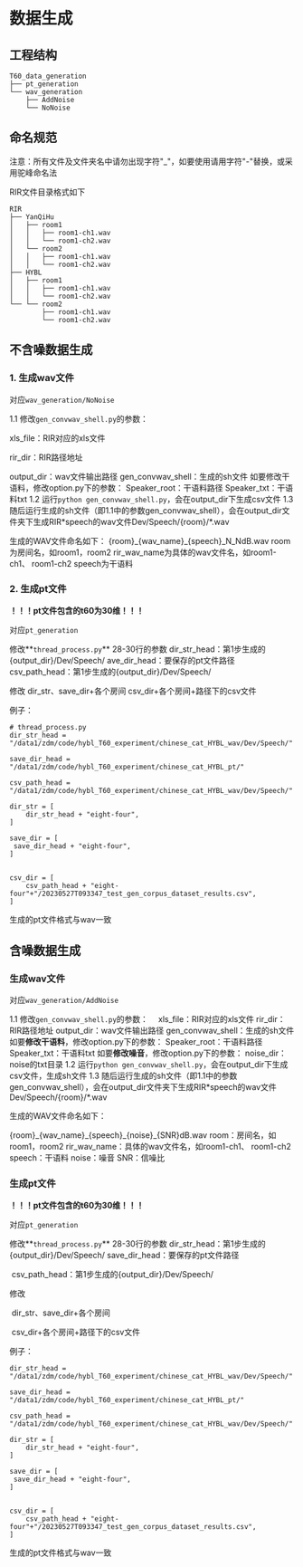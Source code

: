# 数据生成

## 工程结构

```
T60_data_generation
├── pt_generation
└── wav_generation
    ├── AddNoise
    └── NoNoise
```

## 命名规范

注意：所有文件及文件夹名中请勿出现字符"_"，如要使用请用字符"-"替换，或采用驼峰命名法

RIR文件目录格式如下

```
RIR
├── YanQiHu
│   ├── room1
│   │   ├── room1-ch1.wav
│   │   └── room1-ch2.wav
│   └── room2
│   │   ├── room1-ch1.wav
│   │   └── room1-ch2.wav
├── HYBL
│   ├── room1
│   │   ├── room1-ch1.wav
│   │   └── room1-ch2.wav
└── └── room2
        ├── room1-ch1.wav
        └── room1-ch2.wav
```

## 不含噪数据生成

### 1. 生成wav文件

对应`wav_generation/NoNoise`

1.1 修改`gen_convwav_shell.py`的参数：

 xls_file：RIR对应的xls文件

 rir_dir：RIR路径地址

output_dir：wav文件输出路径
gen_convwav_shell：生成的sh文件
如要修改干语料，修改option.py下的参数：
Speaker_root：干语料路径
Speaker_txt：干语料txt
1.2 运行`python gen_convwav_shell.py`，会在output_dir下生成csv文件
1.3 随后运行生成的sh文件（即1.1中的参数gen_convwav_shell），会在output_dir文件夹下生成RIR\*speech的wav文件Dev/Speech/{room}/*.wav

生成的WAV文件命名如下：
{room}\_{wav_name}\_{speech}_N_NdB.wav
  room为房间名，如room1，room2
  rir_wav_name为具体的wav文件名，如room1-ch1、 room1-ch2
  speech为干语料

### 2. 生成pt文件

**！！！pt文件包含的t60为30维！！！**

对应`pt_generation`

修改**`thread_process.py`** 28-30行的参数
  dir_str_head：第1步生成的{output_dir}/Dev/Speech/
  ave_dir_head：要保存的pt文件路径
  csv_path_head：第1步生成的{output_dir}/Dev/Speech/

修改
  dir_str、save_dir+各个房间
  csv_dir+各个房间+路径下的csv文件

例子：

```
# thread_process.py
dir_str_head = "/data1/zdm/code/hybl_T60_experiment/chinese_cat_HYBL_wav/Dev/Speech/"

save_dir_head = "/data1/zdm/code/hybl_T60_experiment/chinese_cat_HYBL_pt/"

csv_path_head = "/data1/zdm/code/hybl_T60_experiment/chinese_cat_HYBL_wav/Dev/Speech/" 

dir_str = [ 
	dir_str_head + "eight-four",
]

save_dir = [
 save_dir_head + "eight-four",
]


csv_dir = [
	csv_path_head + "eight-four"+"/20230527T093347_test_gen_corpus_dataset_results.csv",
]
```

生成的pt文件格式与wav一致

## 含噪数据生成

### 生成wav文件

对应`wav_generation/AddNoise`

1.1 修改`gen_convwav_shell.py`的参数：
&emsp;xls_file：RIR对应的xls文件
  rir_dir：RIR路径地址
  output_dir：wav文件输出路径
  gen_convwav_shell：生成的sh文件
  如要**修改干语料**，修改option.py下的参数：
  Speaker_root：干语料路径
  Speaker_txt：干语料txt
  如要**修改噪音**，修改option.py下的参数：
  noise_dir：noise的txt目录
1.2 运行`python gen_convwav_shell.py`，会在output_dir下生成csv文件，生成sh文件
1.3 随后运行生成的sh文件（即1.1中的参数gen_convwav_shell），会在output_dir文件夹下生成RIR\*speech的wav文件Dev/Speech/{room}/*.wav

生成的WAV文件命名如下：

{room}\_{wav_name}\_{speech}\_{noise}_{SNR}dB.wav
room：房间名，如room1，room2
rir_wav_name：具体的wav文件名，如room1-ch1、 room1-ch2
speech：干语料
noise：噪音
SNR：信噪比

### 生成pt文件

**！！！pt文件包含的t60为30维！！！**

对应`pt_generation`

修改**`thread_process.py`** 28-30行的参数
dir_str_head：第1步生成的{output_dir}/Dev/Speech/
save_dir_head：要保存的pt文件路径

​	csv_path_head：第1步生成的{output_dir}/Dev/Speech/

修改

​	dir_str、save_dir+各个房间

​	csv_dir+各个房间+路径下的csv文件

例子：

```
dir_str_head = "/data1/zdm/code/hybl_T60_experiment/chinese_cat_HYBL_wav/Dev/Speech/"

save_dir_head = "/data1/zdm/code/hybl_T60_experiment/chinese_cat_HYBL_pt/"

csv_path_head = "/data1/zdm/code/hybl_T60_experiment/chinese_cat_HYBL_wav/Dev/Speech/" 

dir_str = [ 
	dir_str_head + "eight-four",
]

save_dir = [
 save_dir_head + "eight-four",
]


csv_dir = [
	csv_path_head + "eight-four"+"/20230527T093347_test_gen_corpus_dataset_results.csv",
]
```

生成的pt文件格式与wav一致

